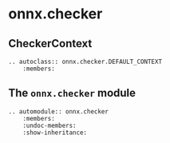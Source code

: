 # onnx.checker

## CheckerContext

```{eval-rst}
.. autoclass:: onnx.checker.DEFAULT_CONTEXT
    :members:
```

## The `onnx.checker` module

```{eval-rst}
.. automodule:: onnx.checker
    :members:
    :undoc-members:
    :show-inheritance:
```
